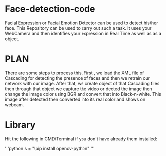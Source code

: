 # Face-detection-code
Facial Expression or Facial Emotion Detector can be used to detect his/her face. This Repository can be used to carry out such a task. It uses your WebCamera and then identifies your expression in Real Time as well as as a object.

# PLAN
There are some steps to process this. First , we load the XML file of Cascading for detecting the presence of faces and then we retrain our network with our image. After that, we create object of that Cascading files then through that object we capture the video or dected the image then change the image color using BGR and convert that into Black-n-white. This image after detected then converted into its real color and shows on webcam.

# Library
Hit the following in CMD/Terminal if you don't have already them installed:

'''python
s = "!pip install opencv-python"
'''
